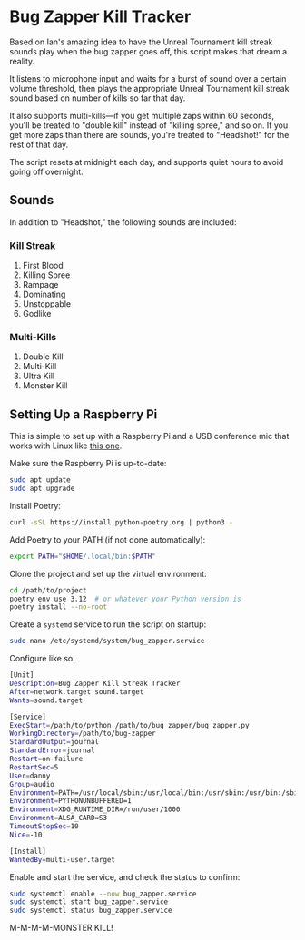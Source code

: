 # Bug Zapper Kill Tracker

Based on Ian's amazing idea to have the Unreal Tournament kill streak sounds play when the bug zapper goes off, this script makes that dream a reality.

It listens to microphone input and waits for a burst of sound over a certain volume threshold, then plays the appropriate Unreal Tournament kill streak sound based on number of kills so far that day.

It also supports multi-kills—if you get multiple zaps within 60 seconds, you'll be treated to "double kill" instead of "killing spree," and so on. If you get more zaps than there are sounds, you're treated to "Headshot!" for the rest of that day.

The script resets at midnight each day, and supports quiet hours to avoid going off overnight.

## Sounds

In addition to "Headshot," the following sounds are included:

### Kill Streak

1. First Blood
2. Killing Spree
3. Rampage
4. Dominating
5. Unstoppable
6. Godlike

### Multi-Kills

1. Double Kill
2. Multi-Kill
3. Ultra Kill
4. Monster Kill

## Setting Up a Raspberry Pi

This is simple to set up with a Raspberry Pi and a USB conference mic that works with Linux like [this one](https://www.amazon.com/dp/B0899S421T).

Make sure the Raspberry Pi is up-to-date:

```bash
sudo apt update
sudo apt upgrade
```

Install Poetry:

```bash
curl -sSL https://install.python-poetry.org | python3 -
```

Add Poetry to your PATH (if not done automatically):

```bash
export PATH="$HOME/.local/bin:$PATH"
```

Clone the project and set up the virtual environment:

```bash
cd /path/to/project
poetry env use 3.12  # or whatever your Python version is
poetry install --no-root
```
Create a `systemd` service to run the script on startup:

```bash
sudo nano /etc/systemd/system/bug_zapper.service
```

Configure like so:

```bash
[Unit]
Description=Bug Zapper Kill Streak Tracker
After=network.target sound.target
Wants=sound.target

[Service]
ExecStart=/path/to/python /path/to/bug_zapper/bug_zapper.py
WorkingDirectory=/path/to/bug-zapper
StandardOutput=journal
StandardError=journal
Restart=on-failure
RestartSec=5
User=danny
Group=audio
Environment=PATH=/usr/local/sbin:/usr/local/bin:/usr/sbin:/usr/bin:/sbin:/bin  # May need adjustment
Environment=PYTHONUNBUFFERED=1
Environment=XDG_RUNTIME_DIR=/run/user/1000
Environment=ALSA_CARD=S3
TimeoutStopSec=10
Nice=-10

[Install]
WantedBy=multi-user.target
```

Enable and start the service, and check the status to confirm:

```bash
sudo systemctl enable --now bug_zapper.service
sudo systemctl start bug_zapper.service
sudo systemctl status bug_zapper.service
```

M-M-M-M-MONSTER KILL!
